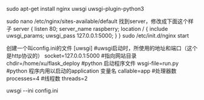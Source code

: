 sudo apt-get install nginx uwsgi uwsgi-plugin-python3





sudo nano /etc/nginx/sites-available/default
找到server，修改成下面这个样子
server {
        listen 80;
        server_name raspberry;
        location / {
                include uwsgi_params;
                uwsgi_pass  127.0.0.1:5000;
        }
}
sudo /etc/init.d/nginx start


创建一个叫config.ini的文件
[uwsgi]
#uwsgi启动时，所使用的地址和端口（这个是http协议的）
socket=127.0.0.1:5000
#指向网站目录
chdir=/home/xu/flask_deploy
#python 启动程序文件
wsgi-file=run.py
#python 程序内用以启动的application 变量名
callable=app
#处理器数
processes=4
#线程数
threads=2


uwsgi --ini config.ini

